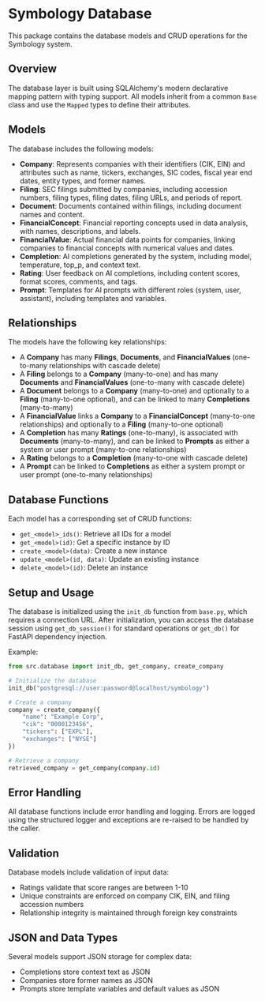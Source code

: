 # Symbology Database

This package contains the database models and CRUD operations for the Symbology system.

## Overview

The database layer is built using SQLAlchemy's modern declarative mapping pattern with typing support. All models inherit from a common `Base` class and use the `Mapped` types to define their attributes.

## Models

The database includes the following models:

- **Company**: Represents companies with their identifiers (CIK, EIN) and attributes such as name, tickers, exchanges, SIC codes, fiscal year end dates, entity types, and former names.
- **Filing**: SEC filings submitted by companies, including accession numbers, filing types, filing dates, filing URLs, and periods of report.
- **Document**: Documents contained within filings, including document names and content.
- **FinancialConcept**: Financial reporting concepts used in data analysis, with names, descriptions, and labels.
- **FinancialValue**: Actual financial data points for companies, linking companies to financial concepts with numerical values and dates.
- **Completion**: AI completions generated by the system, including model, temperature, top_p, and context text.
- **Rating**: User feedback on AI completions, including content scores, format scores, comments, and tags.
- **Prompt**: Templates for AI prompts with different roles (system, user, assistant), including templates and variables.

## Relationships

The models have the following key relationships:

- A **Company** has many **Filings**, **Documents**, and **FinancialValues** (one-to-many relationships with cascade delete)
- A **Filing** belongs to a **Company** (many-to-one) and has many **Documents** and **FinancialValues** (one-to-many with cascade delete)
- A **Document** belongs to a **Company** (many-to-one) and optionally to a **Filing** (many-to-one optional), and can be linked to many **Completions** (many-to-many)
- A **FinancialValue** links a **Company** to a **FinancialConcept** (many-to-one relationships) and optionally to a **Filing** (many-to-one optional)
- A **Completion** has many **Ratings** (one-to-many), is associated with **Documents** (many-to-many), and can be linked to **Prompts** as either a system or user prompt (many-to-one relationships)
- A **Rating** belongs to a **Completion** (many-to-one with cascade delete)
- A **Prompt** can be linked to **Completions** as either a system prompt or user prompt (one-to-many relationships)

## Database Functions

Each model has a corresponding set of CRUD functions:

- `get_<model>_ids()`: Retrieve all IDs for a model
- `get_<model>(id)`: Get a specific instance by ID
- `create_<model>(data)`: Create a new instance
- `update_<model>(id, data)`: Update an existing instance
- `delete_<model>(id)`: Delete an instance

## Setup and Usage

The database is initialized using the `init_db` function from `base.py`, which requires a connection URL. After initialization, you can access the database session using `get_db_session()` for standard operations or `get_db()` for FastAPI dependency injection.

Example:

```python
from src.database import init_db, get_company, create_company

# Initialize the database
init_db("postgresql://user:password@localhost/symbology")

# Create a company
company = create_company({
    "name": "Example Corp",
    "cik": "0000123456",
    "tickers": ["EXPL"],
    "exchanges": ["NYSE"]
})

# Retrieve a company
retrieved_company = get_company(company.id)
```

## Error Handling

All database functions include error handling and logging. Errors are logged using the structured logger and exceptions are re-raised to be handled by the caller.

## Validation

Database models include validation of input data:
- Ratings validate that score ranges are between 1-10
- Unique constraints are enforced on company CIK, EIN, and filing accession numbers
- Relationship integrity is maintained through foreign key constraints

## JSON and Data Types

Several models support JSON storage for complex data:
- Completions store context text as JSON
- Companies store former names as JSON
- Prompts store template variables and default values as JSON
